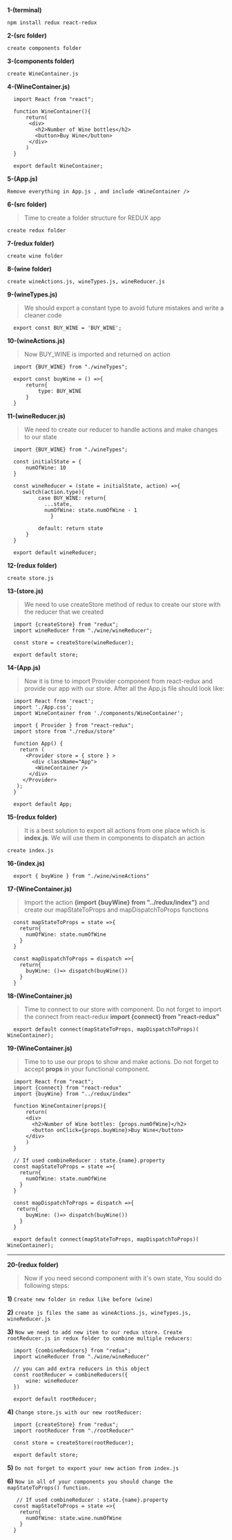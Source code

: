 **1-(terminal)**

`npm install redux react-redux`


**2-(src folder)**

`create components folder`
     
     
**3-(components folder)**

`create WineContainer.js`
     
     
**4-(WineContainer.js)**

 	  import React from "react";

 	  function WineContainer(){
 	      return(
           <div>
             <h2>Number of Wine bottles</h2>
             <button>Buy Wine</button>
           </div>
 	      )
 	  }

 	  export default WineContainer;


**5-(App.js)**

`Remove everything in App.js , and include <WineContainer />`


**6-(src folder)**

> Time to create a folder structure for REDUX app

`create redux folder`


**7-(redux folder)**

`create wine folder`


**8-(wine folder)**

`create wineActions.js, wineTypes.js, wineReducer.js`


**9-(wineTypes.js)**

> We should export a constant type to avoid future mistakes and write a cleaner code

 	  export const BUY_WINE = 'BUY_WINE';


**10-(wineActions.js)**

> Now BUY_WINE is imported and returned on action

 	  import {BUY_WINE} from "./wineTypes";
 	  
 	  export const buyWine = () =>{
 	      return{
 	          type: BUY_WINE
 	      }
 	  }



**11-(wineReducer.js)**

> We need to create our reducer to handle actions and make changes to our state

 	  import {BUY_WINE} from "./wineTypes";
 	  
 	  const initialState = {
 	      numOfWine: 10
 	  }
 	  
 	  const wineReducer = (state = initialState, action) =>{
  	     switch(action.type){
 	          case BUY_WINE: return{
   	            ...state,
   	            numOfWine: state.numOfWine - 1
    	          }

  	          default: return state
 	      }
 	  }

 	  export default wineReducer;



**12-(redux folder)**

`create store.js`


**13-(store.js)**

> We need to use createStore method of redux to create our store with the reducer that we created

 	  import {createStore} from "redux";
 	  import wineReducer from "./wine/wineReducer";

 	  const store = createStore(wineReducer);

 	  export default store;


**14-(App.js)**

> Now it is time to import Provider component from react-redux and provide our app with our store. After all the App.js file should look like:

 	  import React from 'react';
 	  import './App.css';
 	  import WineContainer from './components/WineContainer';

 	  import { Provider } from "react-redux";
 	  import store from "./redux/store"

 	  function App() {
 	    return (
 	      <Provider store = { store } >
 	        <div className="App">
  	         <WineContainer />
  	       </div>
  	     </Provider>
  	   );
 	  }

 	  export default App;


**15-(redux folder)**

> It is a best solution to export all actions from one place which is **index.js**. We will use them in components to dispatch an action

`create index.js`


**16-(index.js)**

 	  export { buyWine } from "./wine/wineActions"
 
 
**17-(WineContainer.js)**

> Import the action **(import {buyWine} from "../redux/index")** and create our mapStateToProps and mapDispatchToProps functions

 	  const mapStateToProps = state =>{
 	    return{
 	      numOfWine: state.numOfWine
 	    }
 	  }
 	  
 	  const mapDispatchToProps = dispatch =>{
 	    return{
 	      buyWine: ()=> dispatch(buyWine())
 	    }
 	  }
       
**18-(WineContainer.js)**

> Time to connect to our store with component. Do not forget to import the connect from react-redux **import {connect} from "react-redux"**

 	  export default connect(mapStateToProps, mapDispatchToProps)( WineContainer);
       
**19-(WineContainer.js)**

> Time to to use our props to show and make actions. Do not forget to accept **props** in your functional component.

 	  import React from "react";
 	  import {connect} from "react-redux"
 	  import {buyWine} from "../redux/index"
 	  
 	  function WineContainer(props){
 	      return(
 	      <div>
 	        <h2>Number of Wine bottles: {props.numOfWine}</h2>
 	        <button onClick={props.buyWine}>Buy Wine</button>
 	      </div>
 	      )
 	  }

 	  // If used combineReducer : state.{name}.property
 	  const mapStateToProps = state =>{
 	    return{
 	      numOfWine: state.numOfWine
 	    }
 	  }

 	  const mapDispatchToProps = dispatch =>{
  	   return{
 	      buyWine: ()=> dispatch(buyWine())
 	    }
 	  }

 	  export default connect(mapStateToProps, mapDispatchToProps)( WineContainer);
_____________________________________________________________________________________________________________________


**20-(redux folder)**

> Now if you need second component with it's own state, You sould do following steps:

**1)** `Create new folder in redux like before (wine)`

**2)** `create js files the same as wineActions.js, wineTypes.js, wineReducer.js`
  
**3)** `Now we need to add new item to our redux store. Create rootReducer.js in redux folder to combine multiple reducers:`

 	  import {combineReducers} from "redux";
 	  import wineReducer from "./wine/wineReducer"
 	  
 	  // you can add extra reducers in this object
 	  const rootReducer = combineReducers({
 	      wine: wineReducer
 	  })
 	  
 	  export default rootReducer;
       
**4)** `Change store.js with our new rootReducer: `

 	  import {createStore} from "redux";
 	  import rootReducer from "./rootReducer"
 	  
 	  const store = createStore(rootReducer);
 	  
 	  export default store;
       
**5)** `Do not forget to export your new action from index.js`

**6)** `Now in all of your components you should change the mapStateToProps() function.`
 	  
       // If used combineReducer : state.{name}.property
 	  const mapStateToProps = state =>{
 	    return{
 	      numOfWine: state.wine.numOfWine
 	    }
 	  }
